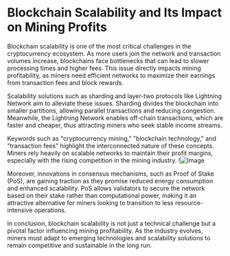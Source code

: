 # Blockchain Scalability and Its Impact on Mining Profits

Blockchain scalability is one of the most critical challenges in the cryptocurrency ecosystem. As more users join the network and transaction volumes increase, blockchains face bottlenecks that can lead to slower processing times and higher fees. This issue directly impacts mining profitability, as miners need efficient networks to maximize their earnings from transaction fees and block rewards.

Scalability solutions such as sharding and layer-two protocols like Lightning Network aim to alleviate these issues. Sharding divides the blockchain into smaller partitions, allowing parallel transactions and reducing congestion. Meanwhile, the Lightning Network enables off-chain transactions, which are faster and cheaper, thus attracting miners who seek stable income streams.

Keywords such as "cryptocurrency mining," "blockchain technology," and "transaction fees" highlight the interconnected nature of these concepts. Miners rely heavily on scalable networks to maintain their profit margins, especially with the rising competition in the mining industry. !![Image](https://github.com/user-attachments/assets/590b50a7-4459-4e76-8a31-559aed223621)

Moreover, innovations in consensus mechanisms, such as Proof of Stake (PoS), are gaining traction as they promise reduced energy consumption and enhanced scalability. PoS allows validators to secure the network based on their stake rather than computational power, making it an attractive alternative for miners looking to transition to less resource-intensive operations.

In conclusion, blockchain scalability is not just a technical challenge but a pivotal factor influencing mining profitability. As the industry evolves, miners must adapt to emerging technologies and scalability solutions to remain competitive and sustainable in the long run.